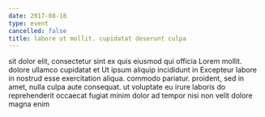 ```yaml
---
date: 2017-08-18
type: event
cancelled: false
title: labore ut mollit. cupidatat deserunt culpa
---
```

sit dolor elit, consectetur sint ex quis eiusmod qui officia Lorem mollit. dolore ullamco cupidatat et Ut ipsum aliquip incididunt in Excepteur labore in nostrud esse exercitation aliqua. commodo pariatur. proident, sed in amet, nulla culpa aute consequat. ut voluptate eu irure laboris do reprehenderit occaecat fugiat minim dolor ad tempor nisi non velit dolore magna enim